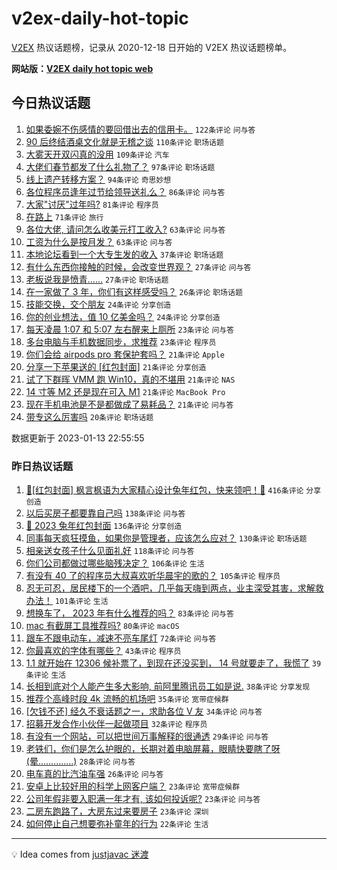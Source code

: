 # v2ex-daily-hot-topic

[V2EX](https://www.v2ex.com/) 热议话题榜，记录从 2020-12-18 日开始的 V2EX 热议话题榜单。

**网站版：[V2EX daily hot topic web](https://boojack.github.io/v2ex-daily-hot-topic-web/)**

## 今日热议话题

<!-- TODAY BEGIN -->

1. [如果委婉不伤感情的要回借出去的信用卡。](https://www.v2ex.com/t/908644) `122条评论` `问与答`
1. [90 后终结酒桌文化就是无稽之谈](https://www.v2ex.com/t/908634) `110条评论` `职场话题`
1. [大雾天开双闪真的没用](https://www.v2ex.com/t/908586) `109条评论` `汽车`
1. [大佬们春节都发了什么礼物了？](https://www.v2ex.com/t/908672) `97条评论` `职场话题`
1. [线上遗产转移方案？](https://www.v2ex.com/t/908607) `94条评论` `奇思妙想`
1. [各位程序员逢年过节给领导送礼么？](https://www.v2ex.com/t/908629) `86条评论` `问与答`
1. [大家"讨厌"过年吗?](https://www.v2ex.com/t/908695) `81条评论` `程序员`
1. [在路上](https://www.v2ex.com/t/908582) `71条评论` `旅行`
1. [各位大佬, 请问怎么收美元打工收入?](https://www.v2ex.com/t/908587) `63条评论` `问与答`
1. [工资为什么是按月发？](https://www.v2ex.com/t/908658) `63条评论` `问与答`
1. [本地论坛看到一个大专生发的收入](https://www.v2ex.com/t/908766) `37条评论` `职场话题`
1. [有什么东西你接触的时候，会改变世界观？](https://www.v2ex.com/t/908787) `27条评论` `问与答`
1. [老板说我是愤青……](https://www.v2ex.com/t/908660) `27条评论` `职场话题`
1. [在一家做了 3 年，你们有这样感受吗？](https://www.v2ex.com/t/908599) `26条评论` `职场话题`
1. [技能交换，交个朋友](https://www.v2ex.com/t/908641) `24条评论` `分享创造`
1. [你的创业想法，值 10 亿美金吗？](https://www.v2ex.com/t/908595) `24条评论` `分享创造`
1. [每天凌晨 1:07 和 5:07 左右醒来上厕所](https://www.v2ex.com/t/908649) `23条评论` `问与答`
1. [多台电脑与手机数据同步，求推荐](https://www.v2ex.com/t/908640) `23条评论` `程序员`
1. [你们会给 airpods pro 套保护套吗？](https://www.v2ex.com/t/908781) `21条评论` `Apple`
1. [分享一下苹果送的 [红包封面]](https://www.v2ex.com/t/908689) `21条评论` `分享创造`
1. [试了下群晖 VMM 跑 Win10，真的不堪用](https://www.v2ex.com/t/908671) `21条评论` `NAS`
1. [14 寸等 M2 还是现在可入 M1](https://www.v2ex.com/t/908668) `21条评论` `MacBook Pro`
1. [现在手机电池是不是都做成了易耗品？](https://www.v2ex.com/t/908591) `21条评论` `问与答`
1. [带专这么厉害吗](https://www.v2ex.com/t/908735) `20条评论` `职场话题`

数据更新于 2023-01-13 22:55:55

<!-- TODAY END -->

### 昨日热议话题

<!-- YESTERDAY BEGIN -->

1. [🧧[红包封面] 枫言枫语为大家精心设计兔年红包，快来领吧！🐰](https://www.v2ex.com/t/908405) `416条评论` `分享创造`
1. [以后买房子都要靠自己吗](https://www.v2ex.com/t/908324) `138条评论` `问与答`
1. [🐰 2023 兔年红包封面](https://www.v2ex.com/t/908354) `136条评论` `分享创造`
1. [同事每天疯狂摸鱼，如果你是管理者，应该怎么应对？](https://www.v2ex.com/t/908325) `130条评论` `职场话题`
1. [相亲送女孩子什么见面礼好](https://www.v2ex.com/t/908322) `118条评论` `问与答`
1. [你们公司都做过哪些脑残决定？](https://www.v2ex.com/t/908301) `106条评论` `生活`
1. [有没有 40 了的程序员大叔喜欢听华晨宇的歌的？](https://www.v2ex.com/t/908412) `105条评论` `程序员`
1. [忍无可忍，居民楼下的一个酒吧，几乎每天嗨到两点，业主深受其害，求解救办法！](https://www.v2ex.com/t/908363) `101条评论` `生活`
1. [想换车了， 2023 年有什么推荐的吗？](https://www.v2ex.com/t/908352) `83条评论` `问与答`
1. [mac 有截屏工具推荐吗?](https://www.v2ex.com/t/908385) `80条评论` `macOS`
1. [跟车不跟电动车，减速不亮车尾灯](https://www.v2ex.com/t/908310) `72条评论` `问与答`
1. [你最喜欢的字体有哪些？](https://www.v2ex.com/t/908532) `43条评论` `程序员`
1. [1.1 就开始在 12306 候补票了，到现在还没买到， 14 号就要走了，我慌了](https://www.v2ex.com/t/908410) `39条评论` `生活`
1. [长相到底对个人能产生多大影响, 前阿里腾讯员工如是说.](https://www.v2ex.com/t/908438) `38条评论` `分享发现`
1. [推荐个高峰时段 4k 流畅的机场吧](https://www.v2ex.com/t/908399) `35条评论` `宽带症候群`
1. [[欠钱不还] 经久不衰话题之一，求助各位 V 友](https://www.v2ex.com/t/908441) `34条评论` `问与答`
1. [招募开发合作小伙伴一起做项目](https://www.v2ex.com/t/908331) `32条评论` `程序员`
1. [有没有一个网站，可以把世间万事解释的很通透](https://www.v2ex.com/t/908313) `29条评论` `问与答`
1. [老铁们，你们是怎么护眼的，长期对着电脑屏幕，眼睛快要瞎了呀(晕..............)](https://www.v2ex.com/t/908314) `28条评论` `问与答`
1. [电车真的比汽油车强](https://www.v2ex.com/t/908427) `26条评论` `问与答`
1. [安卓上比较好用的科学上网客户端？](https://www.v2ex.com/t/908474) `23条评论` `宽带症候群`
1. [公司年假非要入职满一年才有, 该如何投诉呢?](https://www.v2ex.com/t/908468) `23条评论` `问与答`
1. [二房东跑路了，大房东过来要房子](https://www.v2ex.com/t/908332) `23条评论` `深圳`
1. [如何停止自己想要弥补童年的行为](https://www.v2ex.com/t/908465) `22条评论` `生活`

<!-- YESTERDAY END -->

---

💡 Idea comes from [justjavac 迷渡](https://github.com/justjavac/)
